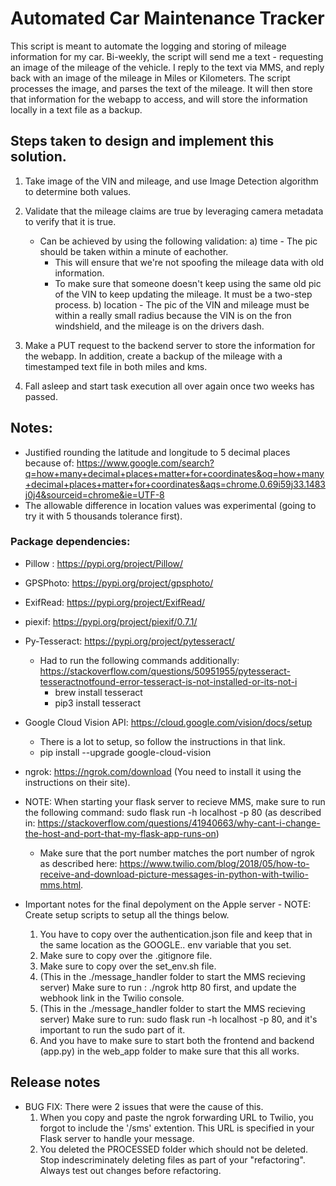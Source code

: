 # Automated Car Maintenance Tracker

This script is meant to automate the logging and storing of mileage information for my car. Bi-weekly, the script will send me a text - requesting an image of the mileage of the vehicle. I reply to the text via MMS, and reply back with an image of the mileage in Miles or Kilometers. The script processes the image, and parses the text of the mileage. It will then store that information for the webapp to access, and will store the information locally in a text file as a backup. 

## Steps taken to design and implement this solution.

1. Take image of the VIN and mileage, and use Image Detection algorithm to determine both values.

2. Validate that the mileage claims are true by leveraging camera metadata to verify that it is true.
	- Can be achieved by using the following validation:
	a) time - The pic should be taken within a minute of eachother. 
		- This will ensure that we're not spoofing the mileage data with old information. 
		- To make sure that someone doesn't keep using the same old pic of the VIN to keep updating the mileage. It must be a two-step process.
	b) location - The pic of the VIN and mileage must be within a really small radius because the VIN is on the fron windshield, and the mileage is on the drivers dash.

3. Make a PUT request to the backend server to store the information for the webapp. In addition, create a backup of the mileage with a timestamped text file in both miles and kms. 

4. Fall asleep and start task execution all over again once two weeks has passed.

## Notes:
- Justified rounding the latitude and longitude to 5 decimal places because of: https://www.google.com/search?q=how+many+decimal+places+matter+for+coordinates&oq=how+many+decimal+places+matter+for+coordinates&aqs=chrome.0.69i59j33.1483j0j4&sourceid=chrome&ie=UTF-8
- The allowable difference in location values was experimental (going to try it with 5 thousands tolerance first).

### Package dependencies:
- Pillow : https://pypi.org/project/Pillow/
- GPSPhoto: https://pypi.org/project/gpsphoto/
- ExifRead: https://pypi.org/project/ExifRead/
- piexif: https://pypi.org/project/piexif/0.7.1/
- Py-Tesseract: https://pypi.org/project/pytesseract/
	- Had to run the following commands additionally: https://stackoverflow.com/questions/50951955/pytesseract-tesseractnotfound-error-tesseract-is-not-installed-or-its-not-i
		- brew install tesseract
		- pip3 install tesseract
- Google Cloud Vision API: https://cloud.google.com/vision/docs/setup
	- There is a lot to setup, so follow the instructions in that link.
	- pip install --upgrade google-cloud-vision
- ngrok: https://ngrok.com/download (You need to install it using the instructions on their site).
- NOTE: When starting your flask server to recieve MMS, make sure to run the following command: sudo flask run -h localhost -p 80 (as described in: https://stackoverflow.com/questions/41940663/why-cant-i-change-the-host-and-port-that-my-flask-app-runs-on)
	- Make sure that the port number matches the port number of ngrok as described here: https://www.twilio.com/blog/2018/05/how-to-receive-and-download-picture-messages-in-python-with-twilio-mms.html.

- Important notes for the final depolyment on the Apple server - NOTE: Create setup scripts to setup all the things below.
	1. You have to copy over the authentication.json file and keep that in the same location as the GOOGLE.. env variable that you set.
	2. Make sure to copy over the .gitignore file.
	3. Make sure to copy over the set_env.sh file.
	4. (This in the ./message_handler folder to start the MMS recieving server) Make sure to run : ./ngrok http 80 first, and update the webhook link in the Twilio console.
	5.  (This in the ./message_handler folder to start the MMS recieving server) Make sure to run: sudo flask run -h localhost -p 80, and it's important to run the sudo part of it. 
	6. And you have to make sure to start both the frontend and backend (app.py) in the web_app folder to make sure that this all works.

## Release notes
- BUG FIX: There were 2 issues that were the cause of this. 
	1. When you copy and paste the ngrok forwarding URL to Twilio, you forgot to include the '/sms' extention. This URL is specified in your Flask server to handle your message.
	2. You deleted the PROCESSED folder which should not be deleted. Stop indescriminately deleting files as part of your "refactoring". Always test out changes before refactoring.
